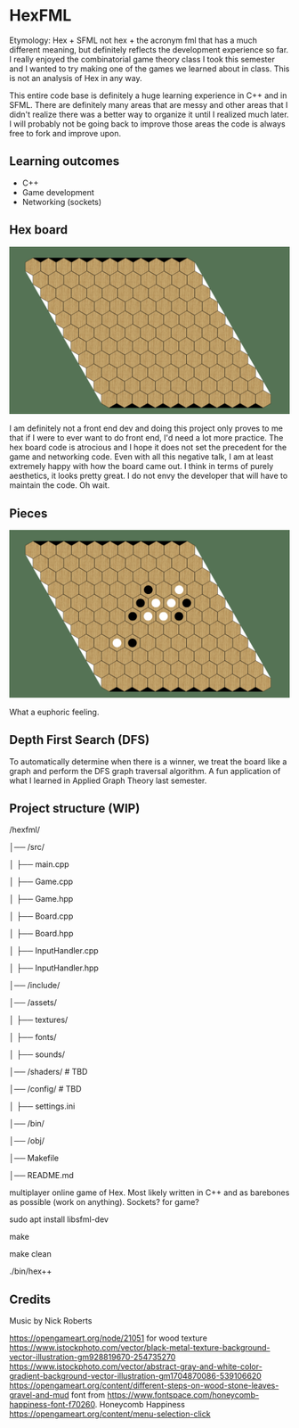 # HexFML

Etymology: Hex + SFML not hex + the acronym fml that has a much different meaning, but definitely reflects the development experience so far. I really enjoyed the combinatorial game theory class I took this semester and I wanted to try making one of the games we learned about in class. This is not an analysis of Hex in any way.

This entire code base is definitely a huge learning experience in C++ and in SFML. There are definitely many areas that are messy and other areas that I didn't realize there was a better way to organize it until I realized much later. I will probably not be going back to improve those areas the code is always free to fork and improve upon. 

## Learning outcomes
- C++
- Game development
- Networking (sockets)

## Hex board

![Hex board made in C++ with SFML](docs/hexboard.png)

I am definitely not a front end dev and doing this project only proves to me that if I were to ever want to do front end, I'd need a lot more practice. The hex board code is atrocious and I hope it does not set the precedent for the game and networking code. Even with all this negative talk, I am at least extremely happy with how the board came out. I think in terms of purely aesthetics, it looks pretty great. I do not envy the developer that will have to maintain the code. Oh wait.

## Pieces

![Working piece placement!](docs/pieces.png)

What a euphoric feeling.

## Depth First Search (DFS)

To automatically determine when there is a winner, we treat the board like a graph and perform the DFS graph traversal algorithm. A fun application of what I learned in Applied Graph Theory last semester. 

## Project structure (WIP)
/hexfml/

│── /src/

│   ├── main.cpp

│   ├── Game.cpp

│   ├── Game.hpp

│   ├── Board.cpp

│   ├── Board.hpp

│   ├── InputHandler.cpp

│   ├── InputHandler.hpp

│── /include/

│── /assets/

│   ├── textures/

│   ├── fonts/

│   ├── sounds/

│── /shaders/          # TBD

│── /config/           # TBD

│   ├── settings.ini

│── /bin/

│── /obj/

│── Makefile

│── README.md


multiplayer online game of Hex. Most likely written in C++ and as barebones as possible (work on anything). Sockets? for game?

sudo apt install libsfml-dev

make

make clean

./bin/hex++

## Credits
Music by Nick Roberts

https://opengameart.org/node/21051 for wood texture
https://www.istockphoto.com/vector/black-metal-texture-background-vector-illustration-gm928819670-254735270
https://www.istockphoto.com/vector/abstract-gray-and-white-color-gradient-background-vector-illustration-gm1704870086-539106620
https://opengameart.org/content/different-steps-on-wood-stone-leaves-gravel-and-mud
font from https://www.fontspace.com/honeycomb-happiness-font-f70260. Honeycomb Happiness
https://opengameart.org/content/menu-selection-click
